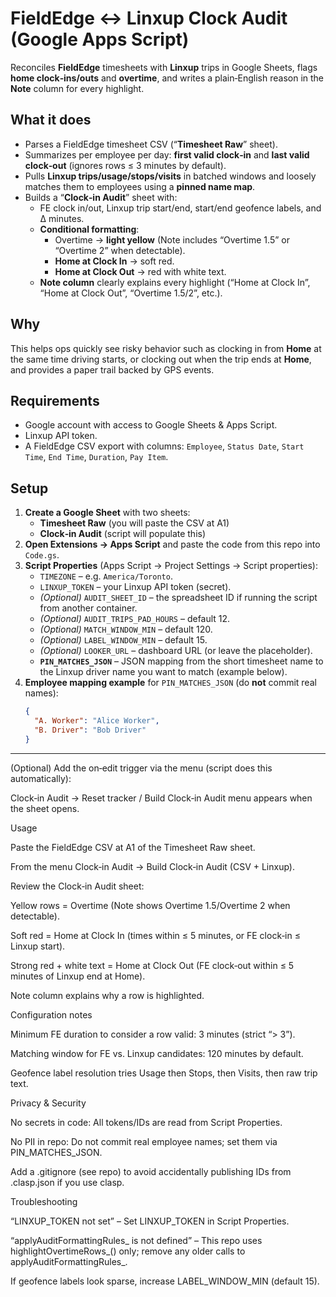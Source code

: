 # FieldEdge ↔ Linxup Clock Audit (Google Apps Script)

Reconciles **FieldEdge** timesheets with **Linxup** trips in Google Sheets, flags **home clock‑ins/outs** and **overtime**, and writes a plain‑English reason in the **Note** column for every highlight.

## What it does

- Parses a FieldEdge timesheet CSV (“**Timesheet Raw**” sheet).
- Summarizes per employee per day: **first valid clock‑in** and **last valid clock‑out** (ignores rows ≤ 3 minutes by default).
- Pulls **Linxup trips/usage/stops/visits** in batched windows and loosely matches them to employees using a **pinned name map**.
- Builds a “**Clock‑in Audit**” sheet with:
  - FE clock in/out, Linxup trip start/end, start/end geofence labels, and Δ minutes.
  - **Conditional formatting**:
    - Overtime → **light yellow** (Note includes “Overtime 1.5” or “Overtime 2” when detectable).
    - **Home at Clock In** → soft red.
    - **Home at Clock Out** → red with white text.
  - **Note column** clearly explains every highlight (“Home at Clock In”, “Home at Clock Out”, “Overtime 1.5/2”, etc.).

## Why

This helps ops quickly see risky behavior such as clocking in from **Home** at the same time driving starts, or clocking out when the trip ends at **Home**, and provides a paper trail backed by GPS events.

## Requirements

- Google account with access to Google Sheets & Apps Script.
- Linxup API token.
- A FieldEdge CSV export with columns: `Employee`, `Status Date`, `Start Time`, `End Time`, `Duration`, `Pay Item`.

## Setup

1. **Create a Google Sheet** with two sheets:
   - **Timesheet Raw** (you will paste the CSV at A1)
   - **Clock‑in Audit** (script will populate this)
2. **Open Extensions → Apps Script** and paste the code from this repo into `Code.gs`.
3. **Script Properties** (Apps Script → Project Settings → Script properties):
   - `TIMEZONE` – e.g. `America/Toronto`.
   - `LINXUP_TOKEN` – your Linxup API token (secret).
   - *(Optional)* `AUDIT_SHEET_ID` – the spreadsheet ID if running the script from another container.
   - *(Optional)* `AUDIT_TRIPS_PAD_HOURS` – default 12.
   - *(Optional)* `MATCH_WINDOW_MIN` – default 120.
   - *(Optional)* `LABEL_WINDOW_MIN` – default 15.
   - *(Optional)* `LOOKER_URL` – dashboard URL (or leave the placeholder).
   - **`PIN_MATCHES_JSON`** – JSON mapping from the short timesheet name to the Linxup driver name you want to match (example below).
4. **Employee mapping example** for `PIN_MATCHES_JSON` (do **not** commit real names):
   ```json
   {
     "A. Worker": "Alice Worker",
     "B. Driver": "Bob Driver"
   }

------------------------------------------------------------------------------------------------------------------------------------------------------------------------------------------------------------------------------------------------------------------------------------------------------------------------------------------------------------------------------------------------------------------------------------------------------------------------------------------------
(Optional) Add the on‑edit trigger via the menu (script does this automatically):

Clock‑in Audit → Reset tracker / Build Clock‑in Audit menu appears when the sheet opens.

Usage

Paste the FieldEdge CSV at A1 of the Timesheet Raw sheet.

From the menu Clock‑in Audit → Build Clock‑in Audit (CSV + Linxup).

Review the Clock‑in Audit sheet:

Yellow rows = Overtime (Note shows Overtime 1.5/Overtime 2 when detectable).

Soft red = Home at Clock In (times within ≤ 5 minutes, or FE clock‑in ≤ Linxup start).

Strong red + white text = Home at Clock Out (FE clock‑out within ≤ 5 minutes of Linxup end at Home).

Note column explains why a row is highlighted.

Configuration notes

Minimum FE duration to consider a row valid: 3 minutes (strict “> 3”).

Matching window for FE vs. Linxup candidates: 120 minutes by default.

Geofence label resolution tries Usage then Stops, then Visits, then raw trip text.

Privacy & Security

No secrets in code: All tokens/IDs are read from Script Properties.

No PII in repo: Do not commit real employee names; set them via PIN_MATCHES_JSON.

Add a .gitignore (see repo) to avoid accidentally publishing IDs from .clasp.json if you use clasp.

Troubleshooting

“LINXUP_TOKEN not set” – Set LINXUP_TOKEN in Script Properties.

“applyAuditFormattingRules_ is not defined” – This repo uses highlightOvertimeRows_() only; remove any older calls to applyAuditFormattingRules_.

If geofence labels look sparse, increase LABEL_WINDOW_MIN (default 15).
